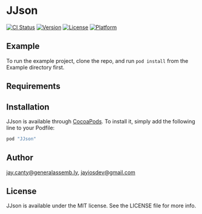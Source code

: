 # JJson

[![CI Status](http://img.shields.io/travis/jay.canty@generalassemb.ly/JJson.svg?style=flat)](https://travis-ci.org/jay.canty@generalassemb.ly/JJson)
[![Version](https://img.shields.io/cocoapods/v/JJson.svg?style=flat)](http://cocoapods.org/pods/JJson)
[![License](https://img.shields.io/cocoapods/l/JJson.svg?style=flat)](http://cocoapods.org/pods/JJson)
[![Platform](https://img.shields.io/cocoapods/p/JJson.svg?style=flat)](http://cocoapods.org/pods/JJson)

## Example

To run the example project, clone the repo, and run `pod install` from the Example directory first.

## Requirements

## Installation

JJson is available through [CocoaPods](http://cocoapods.org). To install
it, simply add the following line to your Podfile:

```ruby
pod "JJson"
```

## Author

jay.canty@generalassemb.ly, jayiosdev@gmail.com

## License

JJson is available under the MIT license. See the LICENSE file for more info.
